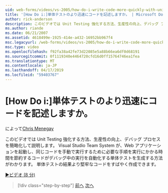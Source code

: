 ```yaml
---
uid: web-forms/videos/vs-2005/how-do-i-write-code-more-quickly-with-unit-tests
title: '[How Do i:]単体テストのより迅速にコードを記述しますか。 | Microsoft Docs'
author: rick-anderson
description: このビデオでは Unit Testing 強化する方法、生産性の向上、デバッグ プロセスを簡略化して説明します。 ここでは、Visual Studio Team System が、U. を生成する方法を参照してください.
ms.author: riande
ms.date: 06/21/2007
ms.assetid: 4618499e-1925-414e-a432-16952bb967f4
msc.legacyurl: /web-forms/videos/vs-2005/how-do-i-write-code-more-quickly-with-unit-tests
msc.type: video
ms.openlocfilehash: f92fa38a42fe73d22085e5a88b66ea6df0d68191
ms.sourcegitcommit: 0f1119340e4464720cfd16d0ff15764746ea1fea
ms.translationtype: MT
ms.contentlocale: ja-JP
ms.lasthandoff: 04/17/2019
ms.locfileid: "59403767"
---
```

# <a name="how-do-i-write-code-more-quickly-with-unit-tests"></a>[How Do i:]単体テストのより迅速にコードを記述しますか。

によって[Chris Menegay](https://twitter.com/CMenegay)

このビデオでは Unit Testing 強化する方法、生産性の向上、デバッグ プロセスを簡略化して説明します。 Visual Studio Team System が、Web アプリケーションを起動し、同じコードを手動で実行するために必要な手順を実行にかかる時間を節約するコードがデバッグ中の実行を自動化する単体テストを生成する方法がわかります。 単体テストの結果より堅牢なコードをすばやく作成できます。

[&#9654;ビデオ (8 分)](https://channel9.msdn.com/Blogs/ASP-NET-Site-Videos/how-do-i-write-code-more-quickly-with-unit-tests)

> [!div class="step-by-step"]
> [前へ](how-do-i-create-my-own-bug-work-item.md)
> [次へ](how-do-i-practice-test-driven-development.md)
